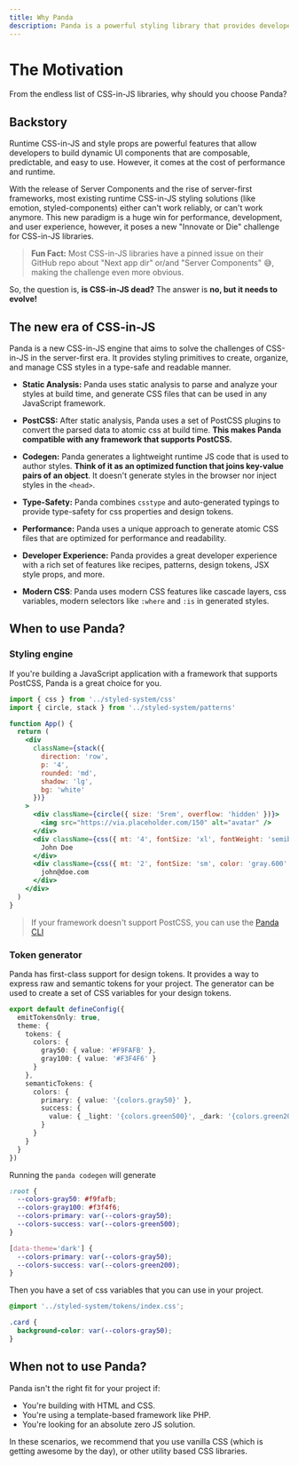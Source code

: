 ```yaml
---
title: Why Panda
description: Panda is a powerful styling library that provides developers with primitives to create, organize, and manage CSS styles in a type-safe and readable manner.
---
```


# The Motivation

From the endless list of CSS-in-JS libraries, why should you choose Panda?

## Backstory

Runtime CSS-in-JS and style props are powerful features that allow developers to build dynamic UI components that are composable, predictable, and easy to use. However, it comes at the cost of performance and runtime.

With the release of Server Components and the rise of server-first frameworks, most existing runtime CSS-in-JS styling solutions (like emotion, styled-components) either can't work reliably, or can't work anymore. This new paradigm is a huge win for performance, development, and user experience, however, it poses a new "Innovate or Die" challenge for CSS-in-JS libraries.

> **Fun Fact:** Most CSS-in-JS libraries have a pinned issue on their GitHub repo about "Next app dir" or/and "Server Components" 😅, making the challenge even more obvious.

So, the question is, **is CSS-in-JS dead?** The answer is **no, but it needs to evolve!**

## The new era of CSS-in-JS

Panda is a new CSS-in-JS engine that aims to solve the challenges of CSS-in-JS in the server-first era. It provides styling primitives to create, organize, and manage CSS styles in a type-safe and readable manner.

- **Static Analysis:** Panda uses static analysis to parse and analyze your styles at build time, and generate CSS files that can be used in any JavaScript framework.

- **PostCSS:** After static analysis, Panda uses a set of PostCSS plugins to convert the parsed data to atomic css at build time. **This makes Panda compatible with any framework that supports PostCSS.**

- **Codegen:** Panda generates a lightweight runtime JS code that is used to author styles. **Think of it as an optimized function that joins key-value pairs of an object**. It doesn't generate styles in the browser nor inject styles in the `<head>`.

- **Type-Safety:** Panda combines `csstype` and auto-generated typings to provide type-safety for css properties and design tokens.

- **Performance:** Panda uses a unique approach to generate atomic CSS files that are optimized for performance and readability.

- **Developer Experience:** Panda provides a great developer experience with a rich set of features like recipes, patterns, design tokens, JSX style props, and more.

- **Modern CSS**: Panda uses modern CSS features like cascade layers, css variables, modern selectors like `:where` and `:is` in generated styles.

## When to use Panda?

### Styling engine

If you're building a JavaScript application with a framework that supports PostCSS, Panda is a great choice for you.

```jsx
import { css } from '../styled-system/css'
import { circle, stack } from '../styled-system/patterns'

function App() {
  return (
    <div
      className={stack({
        direction: 'row',
        p: '4',
        rounded: 'md',
        shadow: 'lg',
        bg: 'white'
      })}
    >
      <div className={circle({ size: '5rem', overflow: 'hidden' })}>
        <img src="https://via.placeholder.com/150" alt="avatar" />
      </div>
      <div className={css({ mt: '4', fontSize: 'xl', fontWeight: 'semibold' })}>
        John Doe
      </div>
      <div className={css({ mt: '2', fontSize: 'sm', color: 'gray.600' })}>
        john@doe.com
      </div>
    </div>
  )
}
```

> If your framework doesn't support PostCSS, you can use the [Panda CLI](/docs/installation/cli)

### Token generator

Panda has first-class support for design tokens. It provides a way to express raw and semantic tokens for your project. The generator can be used to create a set of CSS variables for your design tokens.

```ts filename="panda.config.ts"
export default defineConfig({
  emitTokensOnly: true,
  theme: {
    tokens: {
      colors: {
        gray50: { value: '#F9FAFB' },
        gray100: { value: '#F3F4F6' }
      }
    },
    semanticTokens: {
      colors: {
        primary: { value: '{colors.gray50}' },
        success: {
          value: { _light: '{colors.green500}', _dark: '{colors.green200}' }
        }
      }
    }
  }
})
```

Running the `panda codegen` will generate

```css filename="styled-system/tokens/index.css"
:root {
  --colors-gray50: #f9fafb;
  --colors-gray100: #f3f4f6;
  --colors-primary: var(--colors-gray50);
  --colors-success: var(--colors-green500);
}

[data-theme='dark'] {
  --colors-primary: var(--colors-gray50);
  --colors-success: var(--colors-green200);
}
```

Then you have a set of css variables that you can use in your project.

```css
@import '../styled-system/tokens/index.css';

.card {
  background-color: var(--colors-gray50);
}
```

## When not to use Panda?

Panda isn't the right fit for your project if:

- You're building with HTML and CSS.
- You're using a template-based framework like PHP.
- You're looking for an absolute zero JS solution.

In these scenarios, we recommend that you use vanilla CSS (which is getting awesome by the day), or other utility based CSS libraries.
